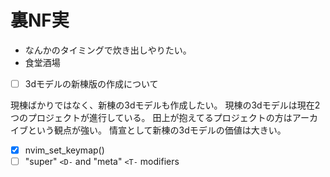 # 裏NF実

- なんかのタイミングで炊き出しやりたい。
- 食堂酒場

- [ ] 3dモデルの新棟版の作成について

現棟ばかりではなく、新棟の3dモデルも作成したい。
現棟の3dモデルは現在2つのプロジェクトが進行している。
田上が抱えてるプロジェクトの方はアーカイブという観点が強い。
情宣として新棟の3dモデルの価値は大きい。

- [x] nvim_set_keymap()
- [ ] "super" `<D-` and "meta" `<T-` modifiers
